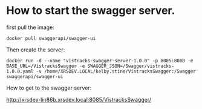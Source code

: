 # How to start the swagger server.

first pull the image:

```t
docker pull swaggerapi/swagger-ui
```

Then create the server:

```t
docker run -d --name "vistracks-swagger-server-1.0.0" -p 8085:8080 -e BASE_URL=/VistracksSwagger -e SWAGGER_JSON=/Swagger/vistracks-1.0.0.yaml -v /home/XRSDEV.LOCAL/kelby.stine/VistracksSwagger:/Swagger swaggerapi/swagger-ui
```

How to get to the swagger server:

http://xrsdev-lin86b.xrsdev.local:8085/VistracksSwagger/
